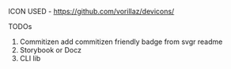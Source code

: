 ICON USED - https://github.com/vorillaz/devicons/

TODOs

1. Commitizen
   add commitizen friendly badge from svgr readme
2. Storybook or Docz
3. CLI lib
